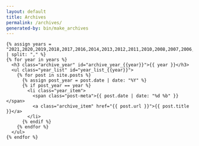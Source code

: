 ```yaml
---
layout: default
title: Archives
permalink: /archives/
generated-by: bin/make_archives
---
```

	{% assign years = "2021,2020,2019,2018,2017,2016,2014,2013,2012,2011,2010,2008,2007,2006,2005,2004,2003,2002" | split: "," %}
	{% for year in years %}
	  <h3 class="archive_year" id="archive_year_{{year}}">{{ year }}</h3>
	  <ul class="year_list" id="year_list_{{year}}">
		{% for post in site.posts %}
		  {% assign post_year = post.date | date: "%Y" %}
		  {% if post_year == year %}
			<li class="year_item">
			  <span class="post-meta">{{ post.date | date: "%d %b" }}</span>
			  <a class="archive_item" href="{{ post.url }}">{{ post.title }}</a>
			</li>
		  {% endif %}
		{% endfor %}
	  </ul>
	{% endfor %}
